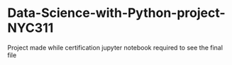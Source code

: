 # Data-Science-with-Python-project-NYC311
Project made while certification 
jupyter notebook required to see the final file 
